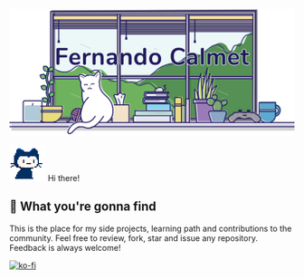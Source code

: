![top_image](https://github.com/FernandoCalmet/fernandocalmet/blob/master/git_bg.png)

<img src="https://github.com/FernandoCalmet/fernandocalmet/blob/master/pixel-mona-heart.gif" width="64" height="64"> Hi there!

## 🔔 What you're gonna find

This is the place for my side projects, learning path and contributions to the community. Feel free to review, fork, star and issue any repository. Feedback is always welcome!

[![ko-fi](https://www.ko-fi.com/img/githubbutton_sm.svg)](https://ko-fi.com/T6T41JKMI)
<!--
**FernandoCalmet/fernandocalmet** is a ✨ _special_ ✨ repository because its `README.md` (this file) appears on your GitHub profile.

Here are some ideas to get you started:

- 🔭 I’m currently working on ...
- 🌱 I’m currently learning ...
- 👯 I’m looking to collaborate on ...
- 🤔 I’m looking for help with ...
- 💬 Ask me about ...
- 📫 How to reach me: ...
- 😄 Pronouns: ...
- ⚡ Fun fact: ...
- ### Hi there 👋
-->
